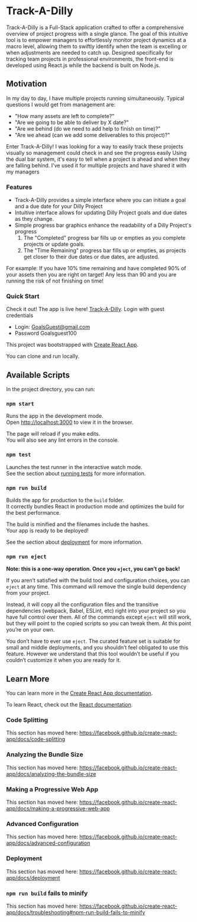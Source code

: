 # Track-A-Dilly
Track-A-Dilly is a Full-Stack application crafted to offer a comprehensive overview of project progress with a single glance.
The goal of this intuitive tool is to empower managers to effortlessly monitor project dynamics at a macro level, allowing them to swiftly identify when the team is excelling or when adjustments are needed to catch up. Designed specifically for tracking team projects in professional environments, the front-end is developed using React.js while the backend is built on Node.js.

## Motivation
In my day to day, I have multiple projects running simultaneously. 
Typical questions I would get from management are:

* "How many assets are left to complete?"
* "Are we going to be able to deliver by X date?"
* "Are we behind (do we need to add help to finish on time)?"
* "Are we ahead (can we add some deliverables to this project)?"

Enter Track-A-Dilly! I was looking for a way to easily track these projects visually so management could check in and see the progress easily
Using the dual bar system, it's easy to tell when a project is ahead and when they are falling behind. I've used it for multiple projects and have shared it with my managers

### Features
- Track-A-Dilly provides a simple interface where you can initiate a goal and a due date for your Dilly Project
- Intuitive interface allows for updating Dilly Project goals and due dates as they change.
- Simple progress bar graphics enhance the readability of a Dilly Project's progress
  1. The "Completed" progress bar fills up or empties as you complete projects or update goals.
  2. The "Time Remaining" progress bar fills up or empties, as projects get closer to their due dates or due dates, are adjusted.

For example: If you have 10% time remaining and have completed 90% of your assets then you are right on target!
Any less than 90 and you are running the risk of not finishing on time!

### Quick Start
Check it out!
The app is live here! [Track-A-Dilly](https://track-a-dilly-773c65354f88.herokuapp.com/).
Login with guest credentials

- Login: GoalsGuest@gmail.com
- Password Goalsguest100

This project was bootstrapped with [Create React App](https://github.com/facebook/create-react-app).

You can clone and run locally.

## Available Scripts

In the project directory, you can run:

### `npm start`

Runs the app in the development mode.<br />
Open [http://localhost:3000](http://localhost:3000) to view it in the browser.

The page will reload if you make edits.<br />
You will also see any lint errors in the console.

### `npm test`

Launches the test runner in the interactive watch mode.<br />
See the section about [running tests](https://facebook.github.io/create-react-app/docs/running-tests) for more information.

### `npm run build`

Builds the app for production to the `build` folder.<br />
It correctly bundles React in production mode and optimizes the build for the best performance.

The build is minified and the filenames include the hashes.<br />
Your app is ready to be deployed!

See the section about [deployment](https://facebook.github.io/create-react-app/docs/deployment) for more information.

### `npm run eject`

**Note: this is a one-way operation. Once you `eject`, you can’t go back!**

If you aren’t satisfied with the build tool and configuration choices, you can `eject` at any time. This command will remove the single build dependency from your project.

Instead, it will copy all the configuration files and the transitive dependencies (webpack, Babel, ESLint, etc) right into your project so you have full control over them. All of the commands except `eject` will still work, but they will point to the copied scripts so you can tweak them. At this point you’re on your own.

You don’t have to ever use `eject`. The curated feature set is suitable for small and middle deployments, and you shouldn’t feel obligated to use this feature. However we understand that this tool wouldn’t be useful if you couldn’t customize it when you are ready for it.

## Learn More

You can learn more in the [Create React App documentation](https://facebook.github.io/create-react-app/docs/getting-started).

To learn React, check out the [React documentation](https://reactjs.org/).

### Code Splitting

This section has moved here: https://facebook.github.io/create-react-app/docs/code-splitting

### Analyzing the Bundle Size

This section has moved here: https://facebook.github.io/create-react-app/docs/analyzing-the-bundle-size

### Making a Progressive Web App

This section has moved here: https://facebook.github.io/create-react-app/docs/making-a-progressive-web-app

### Advanced Configuration

This section has moved here: https://facebook.github.io/create-react-app/docs/advanced-configuration

### Deployment

This section has moved here: https://facebook.github.io/create-react-app/docs/deployment

### `npm run build` fails to minify

This section has moved here: https://facebook.github.io/create-react-app/docs/troubleshooting#npm-run-build-fails-to-minify

